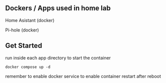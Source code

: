 ## Dockers / Apps used in home lab
Home Asistant (docker)

Pi-hole (docker)

## Get Started
run inside each app directory to start the container

```docker compose up -d ```

remember to enable docker service to enable container restart after reboot


